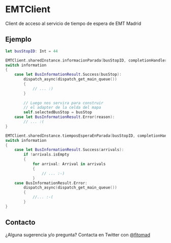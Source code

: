# EMTClient
Client de acceso al servicio de tiempo de espera de EMT Madrid

## Ejemplo

```swift
let busStopID: Int = 44

EMTClient.sharedInstance.informacionParada(busStopID, completionHandler: { (information: BusInformationResult<BusStop>) -> Void in
switch information
{
    case let BusInformationResult.Success(busStop):
        dispatch_async(dispatch_get_main_queue())
        {
            // ... :)
        }
        
        // Luego nos servira para construir
        // el adapter de la celda del mapa
        self.selectedBusStop = busStop
    case let BusInformationResult.Error(reason):
        // ... :(
}

EMTClient.sharedInstance.tiemposEsperaEnParada(busStopID, completionHandler:{ (information : BusInformationResult<[Arrival]>) in
switch information
{
    case let BusInformationResult.Success(arrivals):
        if !arrivals.isEmpty
        {
            for arrival: Arrival in arrivals
            {
                // ... :-)
            }
    case BusInformationResult.Error:
        dispatch_async(dispatch_get_main_queue())
        {
            //... :-(
        }
}
```
## Contacto

¿Alguna sugerencia y/o pregunta? Contacta en Twitter con [@fitomad](https://twitter.com/fitomad)
